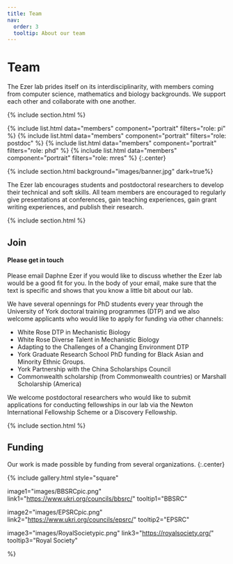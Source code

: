 ```yaml
---
title: Team
nav:
  order: 3
  tooltip: About our team
---
```


# <i class="fas fa-users"></i>Team

The Ezer lab prides itself on its interdisciplinarity, with members coming from computer science, mathematics and biology backgrounds.  We support each other and collaborate with one another.

{% include section.html %}

{%
  include list.html
  data="members"
  component="portrait"
  filters="role: pi"
%}
{%
  include list.html
  data="members"
  component="portrait"
  filters="role: postdoc"
%}
{%
  include list.html
  data="members"
  component="portrait"
  filters="role: phd"
%}
{%
  include list.html
  data="members"
  component="portrait"
  filters="role: mres"
%}
{:.center}

{% include section.html background="images/banner.jpg" dark=true%}

The Ezer lab encourages students and postdoctoral researchers to develop their technical and soft skills.  All team members are encouraged to regularly give presentations at conferences, gain teaching experiences, gain grant writing experiences, and publish their research.

{% include section.html %}

## Join

#### Please get in touch

Please email Daphne Ezer if you would like to discuss whether the Ezer lab would be a good fit for you.  In the body of your email, make sure that the text is specific and shows that you know a little bit about our lab.

We have several opennings for PhD students every year through the University of York doctoral training programmes (DTP) and we also welcome applicants who would like to apply for funding via other channels:
- White Rose DTP in Mechanistic Biology
- White Rose Diverse Talent in Mechanistic Biology
- Adapting to the Challenges of a Changing Environment DTP
- York Graduate Research School PhD funding for Black Asian and Minority Ethnic Groups.
- York Partnership with the China Scholarships Council 
- Commonwealth scholarship (from Commonwealth countries) or Marshall Scholarship (America)

We welcome postdoctoral researchers who would like to submit applications for conducting fellowships in our lab via the Newton International Fellowship Scheme or a Discovery Fellowship.


{% include section.html %}

## Funding

Our work is made possible by funding from several organizations.
{:.center}

{%
  include gallery.html
  style="square"

  image1="images/BBSRCpic.png"
  link1="https://www.ukri.org/councils/bbsrc/"
  tooltip1="BBSRC"

  image2="images/EPSRCpic.png"
  link2="https://www.ukri.org/councils/epsrc/"
  tooltip2="EPSRC"

  image3="images/RoyalSocietypic.png"
  link3="https://royalsociety.org/"
  tooltip3="Royal Society"

%}
